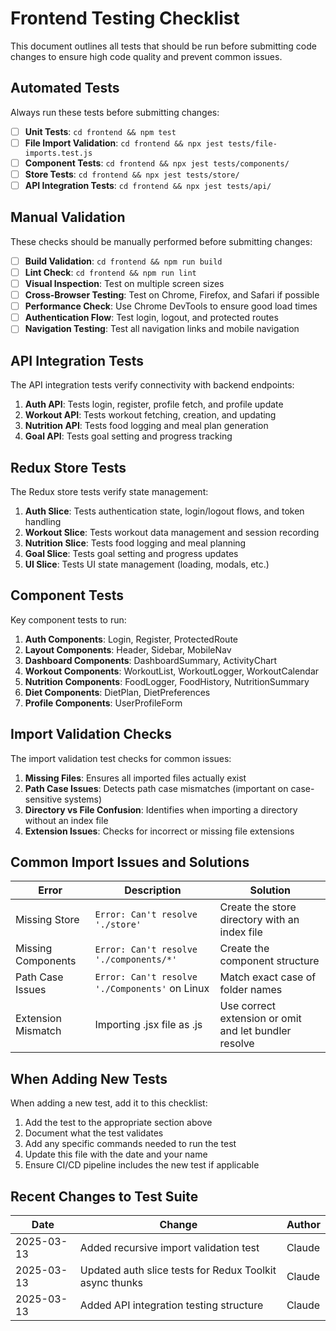 # Frontend Testing Checklist

This document outlines all tests that should be run before submitting code changes to ensure high code quality and prevent common issues.

## Automated Tests

Always run these tests before submitting changes:

- [ ] **Unit Tests**: `cd frontend && npm test`
- [ ] **File Import Validation**: `cd frontend && npx jest tests/file-imports.test.js`
- [ ] **Component Tests**: `cd frontend && npx jest tests/components/`
- [ ] **Store Tests**: `cd frontend && npx jest tests/store/`
- [ ] **API Integration Tests**: `cd frontend && npx jest tests/api/`

## Manual Validation

These checks should be manually performed before submitting changes:

- [ ] **Build Validation**: `cd frontend && npm run build`
- [ ] **Lint Check**: `cd frontend && npm run lint`
- [ ] **Visual Inspection**: Test on multiple screen sizes
- [ ] **Cross-Browser Testing**: Test on Chrome, Firefox, and Safari if possible
- [ ] **Performance Check**: Use Chrome DevTools to ensure good load times
- [ ] **Authentication Flow**: Test login, logout, and protected routes
- [ ] **Navigation Testing**: Test all navigation links and mobile navigation

## API Integration Tests

The API integration tests verify connectivity with backend endpoints:

1. **Auth API**: Tests login, register, profile fetch, and profile update
2. **Workout API**: Tests workout fetching, creation, and updating
3. **Nutrition API**: Tests food logging and meal plan generation
4. **Goal API**: Tests goal setting and progress tracking

## Redux Store Tests

The Redux store tests verify state management:

1. **Auth Slice**: Tests authentication state, login/logout flows, and token handling
2. **Workout Slice**: Tests workout data management and session recording
3. **Nutrition Slice**: Tests food logging and meal planning
4. **Goal Slice**: Tests goal setting and progress updates
5. **UI Slice**: Tests UI state management (loading, modals, etc.)

## Component Tests

Key component tests to run:

1. **Auth Components**: Login, Register, ProtectedRoute
2. **Layout Components**: Header, Sidebar, MobileNav
3. **Dashboard Components**: DashboardSummary, ActivityChart
4. **Workout Components**: WorkoutList, WorkoutLogger, WorkoutCalendar
5. **Nutrition Components**: FoodLogger, FoodHistory, NutritionSummary
6. **Diet Components**: DietPlan, DietPreferences
7. **Profile Components**: UserProfileForm

## Import Validation Checks

The import validation test checks for common issues:

1. **Missing Files**: Ensures all imported files actually exist
2. **Path Case Issues**: Detects path case mismatches (important on case-sensitive systems)
3. **Directory vs File Confusion**: Identifies when importing a directory without an index file
4. **Extension Issues**: Checks for incorrect or missing file extensions

## Common Import Issues and Solutions

| Error | Description | Solution |
|-------|-------------|----------|
| Missing Store | `Error: Can't resolve './store'` | Create the store directory with an index file |
| Missing Components | `Error: Can't resolve './components/*'` | Create the component structure |
| Path Case Issues | `Error: Can't resolve './Components'` on Linux | Match exact case of folder names |
| Extension Mismatch | Importing .jsx file as .js | Use correct extension or omit and let bundler resolve |

## When Adding New Tests

When adding a new test, add it to this checklist:

1. Add the test to the appropriate section above
2. Document what the test validates
3. Add any specific commands needed to run the test
4. Update this file with the date and your name
5. Ensure CI/CD pipeline includes the new test if applicable

## Recent Changes to Test Suite

| Date | Change | Author |
|------|--------|--------|
| 2025-03-13 | Added recursive import validation test | Claude |
| 2025-03-13 | Updated auth slice tests for Redux Toolkit async thunks | Claude |
| 2025-03-13 | Added API integration testing structure | Claude |
